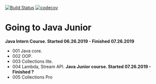 [![Build Status](https://travis-ci.org/freshman4000/job4j.svg?branch=chapter_005)](https://travis-ci.org/freshman4000/job4j)
[![codecov](https://codecov.io/gh/freshman4000/job4j/branch/chapter_005/graph/badge.svg)](https://codecov.io/gh/freshman4000/job4j)
# Going to Java Junior
**Java Intern Course. Started 06.26.2019 - Finished 07.26.2019** 
 - 001 Java core. 
 - 002 OOP.
 - 003 Collections lite.
 - 004 Lambda, Stream API.
**Java Junior course. Started 07.26.2019 - Finished ?**
 - 005 Collections Pro

